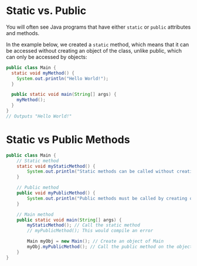 # Static vs. Public

You will often see Java programs that have either `static` or `public` attributes and methods.

In the example below, we created a `static` method, which means that it can be accessed without creating an object of the class, unlike public, which can only be accessed by objects:

```java
public class Main {
  static void myMethod() {
    System.out.println("Hello World!");
  }

  public static void main(String[] args) {
    myMethod();
  }
}
// Outputs "Hello World!"
```

# Static vs     Public Methods 

```java
public class Main {
    // Static method
    static void myStaticMethod() {
        System.out.println("Static methods can be called without creating objects");
    }

    // Public method
    public void myPublicMethod() {
        System.out.println("Public methods must be called by creating objects");
    }

    // Main method
    public static void main(String[] args) {
        myStaticMethod(); // Call the static method
        // myPublicMethod(); This would compile an error

        Main myObj = new Main(); // Create an object of Main
        myObj.myPublicMethod(); // Call the public method on the object
    }
}
```


